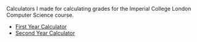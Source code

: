 Calculators I made for calculating grades for the Imperial College London Computer Science course.
- [First Year Calculator](https://erewhon.xyz/imperial/first_year_marks.html)
- [Second Year Calculator](https://erewhon.xyz/imperial/first_year_marks/)